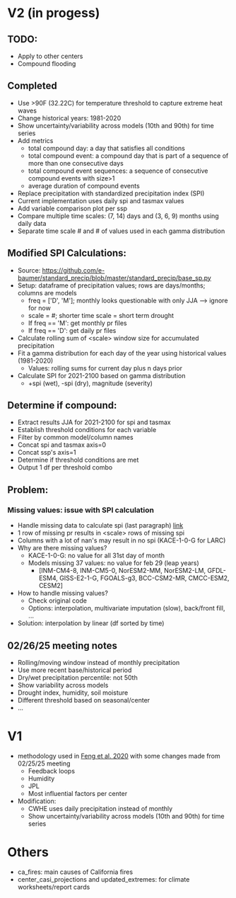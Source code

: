 # V2 (in progess)
## TODO:
- Apply to other centers
- Compound flooding

## Completed
- Use >90F (32.22C) for temperature threshold to capture extreme heat waves
- Change historical years: 1981-2020
- Show uncertainty/variability across models (10th and 90th) for time series
- Add metrics
	- total compound day: a day that satisfies all conditions
	- total compound event: a compound day that is part of a sequence of more than one consecutive days
    - total compound event sequences: a sequence of consecutive compound events with size>1
    - average duration of compound events
- Replace precipitation with standardized precipitation index (SPI)
- Current implementation uses daily spi and tasmax values
- Add variable comparison plot per ssp
- Compare multiple time scales: (7, 14) days and (3, 6, 9) months using daily data
- Separate time scale # and # of values used in each gamma distribution

## Modified SPI Calculations:
- Source: https://github.com/e-baumer/standard_precip/blob/master/standard_precip/base_sp.py
- Setup: dataframe of precipitation values; rows are days/months; columns are models
    - freq = ['D', 'M']; monthly looks questionable with only JJA --> ignore for now
    - scale = #; shorter time scale = short term drought
    - If freq == 'M': get monthly pr files
    - If freq == 'D': get daily pr files
- Calculate rolling sum of \<scale\> window size for accumulated precipitation
- Fit a gamma distribution for each day of the year using historical values (1981-2020)
    - Values: rolling sums for current day plus n days prior
- Calculate SPI for 2021-2100 based on gamma distribution
    - +spi (wet), -spi (dry), magnitude (severity)

## Determine if compound:
- Extract results JJA for 2021-2100 for spi and tasmax
- Establish threshold conditions for each variable
- Filter by common model/column names
- Concat spi and tasmax axis=0
- Concat ssp's axis=1
- Determine if threshold conditions are met
- Output 1 df per threshold combo

## Problem:
### Missing values: issue with SPI calculation
- Handle missing data to calculate spi (last paragraph) [link](https://www.droughtmanagement.info/literature/WMO_standardized_precipitation_index_user_guide_en_2012.pdf#page=9)
- 1 row of missing pr results in \<scale\> rows of missing spi
- Columns with a lot of nan's may result in no spi (KACE-1-0-G for LARC)
- Why are there missing values?
    - KACE-1-0-G: no value for all 31st day of month
    - Models missing 37 values: no value for feb 29 (leap years)
        - [INM-CM4-8, INM-CM5-0, NorESM2-MM, NorESM2-LM, GFDL-ESM4, GISS-E2-1-G, FGOALS-g3, BCC-CSM2-MR, CMCC-ESM2, CESM2]
- How to handle missing values? 
    - Check original code
    - Options: interpolation, multivariate imputation (slow), back/front fill, ...
- Solution: interpolation by linear (df sorted by time)

## 02/26/25 meeting notes
- Rolling/moving window instead of monthly precipitation
- Use more recent base/historical period
- Dry/wet precipitation percentile: not 50th
- Show variability across models
- Drought index, humidity, soil moisture
- Different threshold based on seasonal/center
- ...


# V1
- methodology used in [Feng et al. 2020](https://www.sciencedirect.com/science/article/pii/S2212094720303121?via%3Dihub#bib17) with some changes made from 02/25/25 meeting
	- Feedback loops
	- Humidity
	- JPL
	- Most influential factors per center
- Modification:
	- CWHE uses daily precipitation instead of monthly
	- Show uncertainty/variability across models (10th and 90th) for time series


# Others
- ca_fires: main causes of California fires
- center_casi_projections and updated_extremes: for climate worksheets/report cards
 
